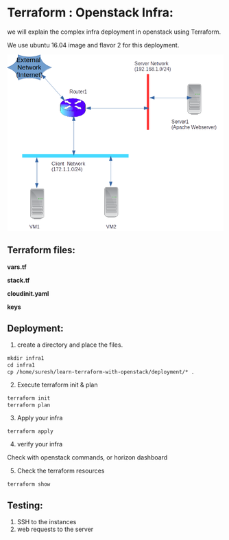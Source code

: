 Terraform : Openstack Infra:
===============================

we will explain the complex infra deployment in openstack using Terraform.

We use ubuntu 16.04 image and flavor 2 for this deployment.


![Infrastructure Diagram](deployment1/infra.png?raw=true) 


Terraform files:
----------------------

**vars.tf**

**stack.tf**


**cloudinit.yaml**

**keys**


Deployment:
-----------

1. create a directory and place the files.

```
mkdir infra1
cd infra1
cp /home/suresh/learn-terraform-with-openstack/deployment/* .
```

2. Execute terraform init & plan

```
terraform init
terraform plan
```

3. Apply your infra

```
terraform apply
```

4. verify your infra

Check with openstack commands, or horizon dashboard


5. Check the terraform resources

```
terraform show
```




Testing:
-----------

1. SSH to the instances
2. web requests to the server